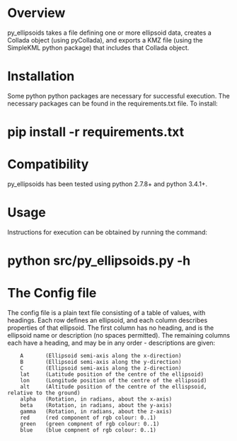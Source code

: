 Overview
========
py_ellipsoids takes a file defining one or more ellipsoid data, creates a 
Collada object (using pyCollada), and exports a KMZ file (using the 
SimpleKML python package) that includes that Collada object.



Installation
============
Some python python packages are necessary for successful execution. The 
necessary packages can be found in the requirements.txt file. To install:

 # pip install -r requirements.txt



Compatibility
=============
py_ellipsoids has been tested using python 2.7.8+ and python 3.4.1+.



Usage
=====
Instructions for execution can be obtained by running the command:

 # python src/py_ellipsoids.py -h 



The Config file
===============
The config file is a plain text file consisting of a table of values, with 
headings. Each row defines an ellipsoid, and each column describes properties 
of that ellipsoid. 
The first column has no heading, and is the ellipsoid name or description (no 
spaces permitted). The remaining columns each have a heading, and may be in 
any order - descriptions are given:

        A       (Ellipsoid semi-axis along the x-direction)
        B       (Ellipsoid semi-axis along the y-direction)
        C       (Ellipsoid semi-axis along the z-direction)
        lat     (Latitude position of the centre of the ellipsoid)
        lon     (Longitude position of the centre of the ellipsoid)
        alt     (Altitude position of the centre of the ellispsoid, relative to the ground)
        alpha   (Rotation, in radians, about the x-axis)
        beta    (Rotation, in radians, about the y-axis)
        gamma   (Rotation, in radians, about the z-axis)
        red     (red component of rgb colour: 0..1)
        green   (green compnent of rgb colour: 0..1)
        blue    (blue compnent of rgb colour: 0..1)

